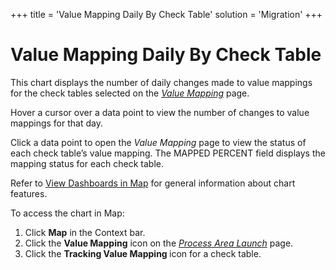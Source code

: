 +++
title = 'Value Mapping Daily By Check Table'
solution = 'Migration'
+++

# Value Mapping Daily By Check Table

This chart displays the number of daily changes made to value mappings
for the check tables selected on the *[Value
Mapping](../Page_Desc/Value_Mapping)* page.

Hover a cursor over a data point to view the number of changes to value
mappings for that day.

Click a data point to open the *Value Mapping* page to view the status
of each check table’s value mapping. The MAPPED PERCENT field displays
the mapping status for each check table.

Refer to [View Dashboards in Map](View_Dashboards_in_Map) for
general information about chart features.

To access the chart in Map:

1.  Click <span style="font-weight: bold;">Map</span> in the Context
    bar.
2.  Click the <span style="font-weight: bold;">Value Mapping</span> icon
    on the *[Process Area
    Launch](../Page_Desc/Process_Area_Launch_map)* page.
3.  Click the <span style="font-weight: bold;">Tracking Value Mapping
    </span>icon for a check table.
